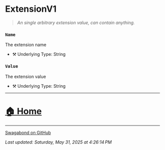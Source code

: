 # ExtensionV1

> *An single arbitrary extension value, can contain anything.* 


### `Name`

The extension name



* ⚒️ Underlying Type: String



### `Value`

The extension value



* ⚒️ Underlying Type: String



___


# [🏠 Home](./ApiV1.md)


___

[Swagabond on GitHub](https://github.com/jordanbleu/swagabond)

*Last updated: Saturday, May 31, 2025 at 4:26:14 PM*
